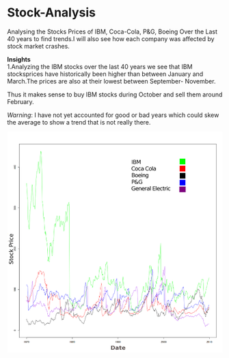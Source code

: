 # Stock-Analysis

Analysing the Stocks Prices of IBM, Coca-Cola, P&G, Boeing Over the Last 40 years to find trends.I will also see how each company was affected by stock market crashes.


**Insights**<br />
1.Analyzing the IBM stocks over the last 40 years we see that IBM stocksprices have historically been
higher than between January and March.The prices are also at their lowest between September- November.

Thus it makes sense to buy IBM stocks during October and sell them around February.




*Warning*: I have not yet accounted for good or bad years which could skew the average to show a trend that is not really there.

![Graph Of Stock Prices](https://raw.githubusercontent.com/vedantshetty/Stock-Analysis/master/StockMarket.png)
